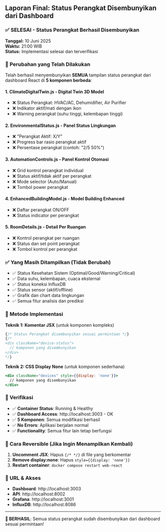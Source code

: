## Laporan Final: Status Perangkat Disembunyikan dari Dashboard

### ✅ SELESAI - Status Perangkat Berhasil Disembunyikan

**Tanggal:** 10 Juni 2025  
**Waktu:** 21:00 WIB  
**Status:** Implementasi selesai dan terverifikasi

### 🎯 Perubahan yang Telah Dilakukan

Telah berhasil menyembunyikan **SEMUA** tampilan status perangkat dari dashboard React di **5 komponen berbeda**:

#### 1. **ClimateDigitalTwin.js** - Digital Twin 3D Model
- ❌ Status Perangkat: HVAC/AC, Dehumidifier, Air Purifier
- ❌ Indikator aktif/mati dengan ikon
- ❌ Warning perangkat (suhu tinggi, kelembapan tinggi)

#### 2. **EnvironmentalStatus.js** - Panel Status Lingkungan
- ❌ "Perangkat Aktif: X/Y" 
- ❌ Progress bar rasio perangkat aktif
- ❌ Persentase perangkat (contoh: "2/5 50%")

#### 3. **AutomationControls.js** - Panel Kontrol Otomasi
- ❌ Grid kontrol perangkat individual
- ❌ Status aktif/tidak aktif per perangkat
- ❌ Mode selector (Auto/Manual)
- ❌ Tombol power perangkat

#### 4. **EnhancedBuildingModel.js** - Model Building Enhanced
- ❌ Daftar perangkat ON/OFF
- ❌ Status indicator per perangkat

#### 5. **RoomDetails.js** - Detail Per Ruangan
- ❌ Kontrol perangkat per ruangan
- ❌ Status dan set point perangkat
- ❌ Tombol kontrol per perangkat

### ✅ Yang Masih Ditampilkan (Tidak Berubah)

- ✅ Status Kesehatan Sistem (Optimal/Good/Warning/Critical)
- ✅ Data suhu, kelembapan, cuaca eksternal
- ✅ Status koneksi InfluxDB
- ✅ Status sensor (aktif/offline)
- ✅ Grafik dan chart data lingkungan
- ✅ Semua fitur analisis dan prediksi

### 🔧 Metode Implementasi

**Teknik 1: Komentar JSX** (untuk komponen kompleks)
```jsx
{/* Status Perangkat disembunyikan sesuai permintaan */}
{/*
<div className="device-status">
  // komponen yang disembunyikan
</div>
*/}
```

**Teknik 2: CSS Display None** (untuk komponen sederhana)
```jsx
<div className="devices" style={{display: 'none'}}>
  // komponen yang disembunyikan
</div>
```

### 🧪 Verifikasi

- ✅ **Container Status**: Running & Healthy
- ✅ **Dashboard Access**: http://localhost:3003 - OK
- ✅ **5 Komponen**: Semua modifikasi berhasil
- ✅ **No Errors**: Aplikasi berjalan normal
- ✅ **Functionality**: Semua fitur lain tetap berfungsi

### 🚀 Cara Reversible (Jika Ingin Menampilkan Kembali)

1. **Uncomment JSX**: Hapus `{/* */}` di file yang berkomentar
2. **Remove display:none**: Hapus `style={{display: 'none'}}` 
3. **Restart container**: `docker compose restart web-react`

### 📱 URL & Akses

- **Dashboard**: http://localhost:3003
- **API**: http://localhost:8002
- **Grafana**: http://localhost:3001
- **InfluxDB**: http://localhost:8086

---

**🎉 BERHASIL**: Semua status perangkat sudah disembunyikan dari dashboard sesuai permintaan!

